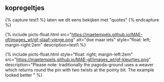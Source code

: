 <h2>kopregeltjes</h2>

{% capture test1 %}
laten we dit eens bekijken met "quotes"
{% endcapture %}

{% include picts-float.html
  src="https://maetempels.github.io/MAE-gf/images_wt/gf-slaaf-vierge.png"
  alt="doe maar iets"
  style="float: left; margin-right:2em"
  description=test1
  %}

{% include picts-float.html
  style="float: right; margin-left:2em"
  src="https://maetempels.github.io/MAE-gf/images_wt/gf-kleurtjes.png"
  description="Please note: traditionally the <span> pagoda-ground </span> uses a weaver which returns round the pin with two twists at the pointy bit. The example looked better "
%}






